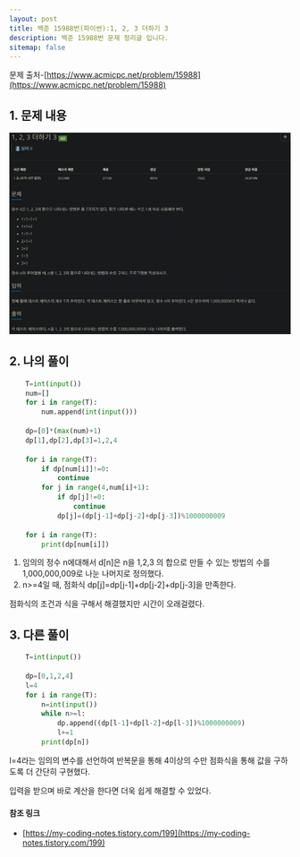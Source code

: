 ```yaml
---
layout: post
title: 백준 15988번(파이썬):1, 2, 3 더하기 3
description: 백준 15988번 문제 정리글 입니다.
sitemap: false
---
```

문제 출처-[https://www.acmicpc.net/problem/15988](https://www.acmicpc.net/problem/15988)

## 1. 문제 내용
![백준 15988번](/assets/img/blog/bj15988.png)

## 2. 나의 풀이

~~~python
    T=int(input())
    num=[]
    for i in range(T):
        num.append(int(input()))
        
    dp=[0]*(max(num)+1)
    dp[1],dp[2],dp[3]=1,2,4

    for i in range(T):
        if dp[num[i]]!=0:
            continue
        for j in range(4,num[i]+1):
            if dp[j]!=0:
                continue
            dp[j]=(dp[j-1]+dp[j-2]+dp[j-3])%1000000009

    for i in range(T):
        print(dp[num[i]])
~~~

1. 임의의 정수 n에대해서 d[n]은 n을 1,2,3 의 합으로 만들 수 있는 방법의 수를 1,000,000,009로 나눈 나머지로 정의했다.
2. n>=4일 때, 점화식 dp[j]=dp[j-1]+dp[j-2]+dp[j-3]을 만족한다.

점화식의 조건과 식을 구해서 해결했지만 시간이 오래걸렸다.


## 3. 다른 풀이

~~~python
    T=int(input())
    
    dp=[0,1,2,4]
    l=4
    for i in range(T):
        n=int(input())
        while n>=l:
            dp.append((dp[l-1]+dp[l-2]+dp[l-3])%1000000009)
            l+=1
        print(dp[n])
~~~

l=4라는 임의의 변수를 선언하여 반복문을 통해 4이상의 수만 점화식을 통해 값을 구하도록 더 간단히 구현했다.

입력을 받으며 바로 계산을 한다면 더욱 쉽게 해결할 수 있었다.

#### **참조 링크** 

- [https://my-coding-notes.tistory.com/199](https://my-coding-notes.tistory.com/199)